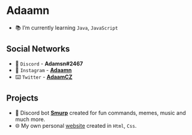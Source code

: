 # Adaamn

- 📚 I’m currently learning `Java`, `JavaScript`

## Social Networks
- 📢 `Discord` - **Adamsn#2467**
- 📱 `Instagram` - **[Adaamn](https://www.instagram.com/adaamn2nd/)**
- ⌨️ `Twitter` - **[AdaamCZ](https://twitter.com/AdaamCZ)**

## Projects
- 🤖 Discord bot **[Smurp](https://discord.com/invite/de6G7UPHaR)** created for fun commands, memes, music and much more.
- 🌐 My own personal [website](http://www.adaamn.borec.cz/) created in `Html`, `Css`.
